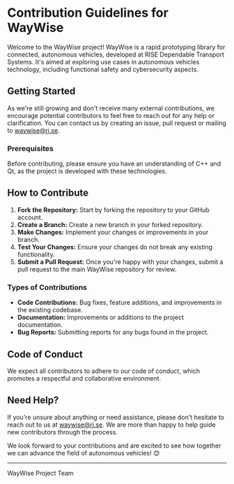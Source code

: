# Contribution Guidelines for WayWise

Welcome to the WayWise project! WayWise is a rapid prototyping library for connected, autonomous vehicles, developed at RISE Dependable Transport Systems. It's aimed at exploring use cases in autonomous vehicles technology, including functional safety and cybersecurity aspects.

## Getting Started

As we're still growing and don't receive many external contributions, we encourage potential contributors to feel free to reach out for any help or clarification. You can contact us by creating an issue, pull request or mailing to waywise@ri.se.

### Prerequisites

Before contributing, please ensure you have an understanding of C++ and Qt, as the project is developed with these technologies.

## How to Contribute

1. **Fork the Repository:** Start by forking the repository to your GitHub account.
2. **Create a Branch:** Create a new branch in your forked repository.
3. **Make Changes:** Implement your changes or improvements in your branch.
4. **Test Your Changes:** Ensure your changes do not break any existing functionality.
5. **Submit a Pull Request:** Once you're happy with your changes, submit a pull request to the main WayWise repository for review.

### Types of Contributions

- **Code Contributions:** Bug fixes, feature additions, and improvements in the existing codebase.
- **Documentation:** Improvements or additions to the project documentation.
- **Bug Reports:** Submitting reports for any bugs found in the project.

## Code of Conduct

We expect all contributors to adhere to our code of conduct, which promotes a respectful and collaborative environment.

## Need Help?

If you're unsure about anything or need assistance, please don't hesitate to reach out to us at waywise@ri.se. We are more than happy to help guide new contributors through the process.

We look forward to your contributions and are excited to see how together we can advance the field of autonomous vehicles! 😊

---

WayWise Project Team
